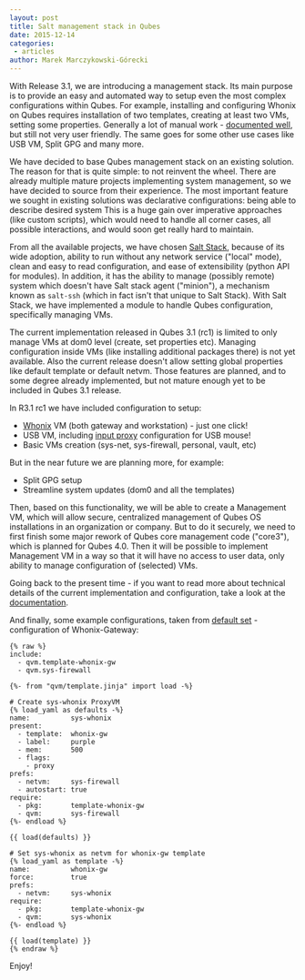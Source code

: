 ```yaml
---
layout: post
title: Salt management stack in Qubes
date: 2015-12-14
categories:
 - articles
author: Marek Marczykowski-Górecki
---
```


With Release 3.1, we are introducing a management stack. Its main purpose is to
provide an easy and automated way to setup even the most complex configurations within Qubes.
For example, installing and configuring Whonix on Qubes requires installation of
two templates, creating at least two VMs, setting some properties. Generally a
lot of manual work - [documented well][whonix-install-doc], but still not very
user friendly. The same goes for some other use cases like USB VM, Split GPG
and many more.

We have decided to base Qubes management stack on an existing solution. The
reason for that is quite simple: to not reinvent the wheel. There are already
multiple mature projects implementing system management, so we have decided to
source from their experience. The most important feature we sought in existing 
solutions was declarative configurations: being able to describe desired system 
This is a huge gain over imperative approaches (like custom scripts), which would 
need to handle all corner cases, all possible interactions, and would soon get
really hard to maintain.

From all the available projects, we have chosen [Salt Stack][saltstack], because 
of its wide adoption, ability to run without any network service ("local" mode), 
clean and easy to read configuration, and ease of extensibility (python API for modules). 
In addition, it has the ability to manage (possibly remote) system which doesn't 
have Salt stack agent ("minion"), a mechanism known as `salt-ssh`
(which in fact isn't that unique to Salt Stack). With Salt Stack, we have implemented a
module to handle Qubes configuration, specifically managing VMs.

The current implementation released in Qubes 3.1 (rc1) is limited to only
manage VMs at dom0 level (create, set properties etc). Managing configuration
inside VMs (like installing additional packages there) is not yet available.
Also the current release doesn't allow setting global properties like default
template or default netvm. Those features are planned, and to some degree
already implemented, but not mature enough yet to be included in Qubes 3.1
release.

In R3.1 rc1 we have included configuration to setup:

 * [Whonix][whonix-template] VM (both gateway and workstation) - just one click!
 * USB VM, including [input proxy][input-proxy] configuration for USB mouse!
 * Basic VMs creation (sys-net, sys-firewall, personal, vault, etc)

But in the near future we are planning more, for example:

 * Split GPG setup
 * Streamline system updates (dom0 and all the templates)

Then, based on this functionality, we will be able to create a Management VM,
which will allow secure, centralized management of Qubes OS installations
in an organization or company. But to do it securely, we need to first finish
some major rework of Qubes core management code ("core3"), which is planned
for Qubes 4.0. Then it will be possible to implement Management VM in a way so that it
will have no access to user data, only ability to manage configuration of
(selected) VMs.

Going back to the present time - if you want to read more about technical
details of the current implementation and configuration, take a look at the
[documentation][salt-doc].

And finally, some example configurations, taken from [default set][salt-configs] -
configuration of Whonix-Gateway:

~~~
{% raw %}
include:
  - qvm.template-whonix-gw
  - qvm.sys-firewall

{%- from "qvm/template.jinja" import load -%}

# Create sys-whonix ProxyVM
{% load_yaml as defaults -%}
name:          sys-whonix
present:
  - template:  whonix-gw
  - label:     purple
  - mem:       500
  - flags:
    - proxy
prefs:
  - netvm:     sys-firewall
  - autostart: true
require:
  - pkg:       template-whonix-gw
  - qvm:       sys-firewall
{%- endload %}

{{ load(defaults) }}

# Set sys-whonix as netvm for whonix-gw template
{% load_yaml as template -%}
name:          whonix-gw
force:         true
prefs:
  - netvm:     sys-whonix
require:
  - pkg:       template-whonix-gw
  - qvm:       sys-whonix
{%- endload %}

{{ load(template) }}
{% endraw %}
~~~

Enjoy!

[whonix-install-doc]: /doc/privacy/install-whonix/
[saltstack]: https://saltstack.com/
[whonix-template]: /doc/templates/whonix/
[input-proxy]: https://github.com/qubesos/qubes-app-linux-input-proxy
[salt-doc]: /doc/salt/
[salt-configs]: https://github.com/QubesOS/qubes-mgmt-salt-dom0-virtual-machines
